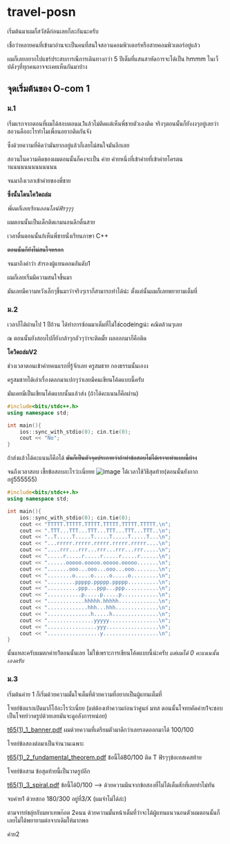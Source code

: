 # travel-posn

เริ่มต้นมาผมก็สวัสดีก่อนเลยก็ละกันนะครับ

เชื่อว่าหลายคนที่เข้ามาอ่านจะเป็นคนที่สนใจสอวนคอมพิวเตอร์หรือสายคอมพิวเตอร์อยู่แล้ว

ผมก็เลยอยากไปแชร์ประสบการณืการเดินทางกว่า 5 ปีเต็มที่แสนสาหัดการจะได้เป็น hmmm ในเว็ปดังๆที่ทุกคนอาจจะเคยเห็นกันมาบ้าง

## จุดเริ่มต้นของ O-com 1

### ม.1

เริ่มแรกจากตอนที่ผมได้สอบตอนม.1แล้วไม่ติดแต่เห็นพี่ชายตัวเองติด  จริงๆตอนนั้นก็ยังงงๆอยู่เลยว่าสอวนคืออะไรทำไมเพื่อนอยากติดกันจัง

ซึ่งด้วยความที่คิดว่ามันยากอยู่แล้วก็เลยไม่สนใจมันอีกเลย

สอวนในความคิดของผมตอนนั้นก็คงจะเป็น ค่าย  ค่ายหนึ่งที่เข้าค่ายที่เข้าค่ายโครตนานนนนนนนนนนนนน

จนมาถึงเวลาเข้าค่ายของพี่ชาย

**ซึ่งนั้นโดนโควิดถล่ม**

*พี่ผมก็เลยเรียนออนไลน์ฟิรๆๆๆ*

ผมตอนนั้นเป็นเด็กติดเกมนอนดึกตื่นสาย

เวลาตื่นตอนนั้นก้เห็นพี่ชายนั่งเรียนภาษา C++

~~ตอนนั้นก็ยังไม่สนใจหรอก~~

จนมาถึงคำว่า สำรองผู้แทนคอมอันดับ1

ผมก็เลยเริ่มมีความสนใจขึ้นมา

มันเลยมีความหวังเล็กๆขึ้นมาว่าจริงๆเราก็สามารถทำได้น่ะ ตั้งแต่นั้นผมก็เลยพยายามเต็มที่

### ม.2

เวลาก็ได้ผ่านไป 1 ปีถ้วน ได้ทำการซ้อมมาเต็มที่ไม่ใช่codeingน่ะ คณิตล้วนๆเลย

ณ ตอนนั้นยังสอบไปก็ยังกล้าๆกลัวๆว่าจะติดมั้ย ผลออกมาก็คือติด

**โควิดถล่มV2**

ช่วงเวลาตอนเข้าค่ายคนแรกที่รู้จักเลย ครูสมชาย กองธรรมนั้นเองง

ครูสมชายได้เล่าเรื่องตลกมาแปกๆว่าเลยมีคนเขียนโค้ดแบบนี้ครับ

มันเคยมีเป็นเขียนโค้ดแบบนั้นแล้วส่ง (ถ้าได้คะแนนก็คือผ่าน)

```cpp
#include<bits/stdc++.h>
using namespace std;

int main(){
	ios::sync_with_stdio(0); cin.tie(0);
	cout << "No";
}
```

ถ้าส่งแล้วได้คะแนนก็คือได้
~~มันก็เป็นตัวจุดประกายว่าถ้าทำข้อสอบไม่ได้เราจะทำแบบนี้บ้าง~~

จนถึงเวลาสอบ
เชี้ยข้อสอบอะไรว่ะเนี่ยยย
![image](https://github.com/user-attachments/assets/0c6dd436-c357-4284-90d2-84f398933115)
ได้เวลาใช้วิธีสุดท้าย(ตอนนั้นยังกากอยู่555555)
```cpp
#include<bits/stdc++.h>
using namespace std;

int main(){
	ios::sync_with_stdio(0); cin.tie(0);
	cout << "TTTTT.TTTTT.TTTTT.TTTTT.TTTTT.TTTTT.\n";
	cout << ".TTT...TTT...TTT...TTT...TTT...TTT..\n";
	cout << "..T.....T.....T.....T.....T.....T...\n";
	cout << "...rrrrr.rrrrr.rrrrr.rrrrr.rrrrr....\n";
	cout << "....rrr...rrr...rrr...rrr...rrr.....\n";
	cout << ".....r.....r.....r.....r.....r......\n";
	cout << "......ooooo.ooooo.ooooo.ooooo.......\n";
	cout << ".......ooo...ooo...ooo...ooo........\n";
	cout << "........o.....o.....o.....o.........\n";
	cout << ".........ppppp.ppppp.ppppp..........\n";
	cout << "..........ppp...ppp...ppp...........\n";
	cout << "...........p.....p.....p............\n";
	cout << "............hhhhh.hhhhh.............\n";
	cout << ".............hhh...hhh..............\n";
	cout << "..............h.....h...............\n";
	cout << "...............yyyyy................\n";
	cout << "................yyy.................\n";
	cout << ".................y..................\n";
}
```
นั้นแหละครับผมตกค่าย1ตอนนั้นเลย
ไม่ใช่เพราะการเขียนโค้ดแบบนี้น่ะครับ *แต่ผมได้ 0 คะแนนนั้นเองครับ*

### ม.3

เริ่มต้นค่าย 1 ก็เริ่มด้วยความมั้นใจเต็มที่ด้วยความที่อยากเป็นผู้แทนเต็มที่

โจทย์ข้อแรกเปิดมาก็โอ้อะไรว่ะเนี่ยย  (แต่ต้องเท้าความก่อนว่าศูนย์ มทส ตอนนั้นโจทยคัดค่าย1จะชอบเป็นโจทย์วาดรูปด้วยเลยมันจะดูอลังการหน่อย)

[t65(1)_1_banner.pdf](https://github.com/user-attachments/files/20265735/t65.1._1_banner.pdf)
ผมด้วยความที่เตรียมตัวมาดีกว่าเลยรอดออกมาได้ 100/100

โจทย์ข้อสองต่อมาเป็นจำนวนเฉพาะ

[t65(1)_2_fundamental_theorem.pdf](https://github.com/user-attachments/files/20265740/t65.1._2_fundamental_theorem.pdf)
ข้อนี้ได้80/100 ติด T ฟิรๆๆข้อเทสเคสท้าย

โจทย์ข้อสาม  ข้อสุดท้ายนี้เป็นวาดรูปอีก

[t65(1)_3_spiral.pdf](https://github.com/user-attachments/files/20265744/t65.1._3_spiral.pdf)
ข้อนี้ได้0/100 --> ด้วยความมึนจากข้อสองที่ไม่ได้เต็มสักที่เลยทำไม่ทัน

จบค่าย1 ด้วยสกอ 180/300 อยู่ที่3/X (ผมจำไม่ได้ล่ะ) 

ตามจารย์ขลุ่ยกับมหาเทพก๊อต 2คนน
ด้วยความมั้นหน้าเต็มที่ว่าจะได้ผู้แทนแนวนอนตัวผมตอนนั้นก็เลยไม่ได้พยายามต่อจากเดิมให้มากพอ

ค่าย2

